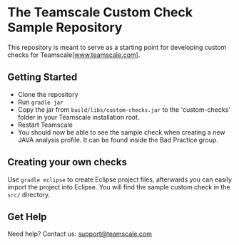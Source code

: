 The Teamscale Custom Check Sample Repository
============================================

This repository is meant to serve as a starting point for developing custom checks for Teamscale[www.teamscale.com].

Getting Started
---------------
- Clone the repository
- Run ```gradle jar```
- Copy the jar from ```build/libs/custom-checks.jar``` to the 'custom-checks' folder in your Teamscale installation root.
- Restart Teamscale
- You should now be able to see the sample check when creating a new JAVA analysis profile. It can be found inside the Bad Practice group.

Creating your own checks
------------------------
Use ```gradle eclipse``` to create Eclipse project files, afterwards you can easily import the project into Eclipse. You will find the sample custom check in the ```src/``` directory.

Get Help
--------
Need help? Contact us: support@teamscale.com
